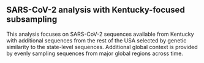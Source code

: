 ## SARS-CoV-2 analysis with Kentucky-focused subsampling
This analysis focuses on SARS-CoV-2 sequences available from Kentucky with additional sequences from the rest of the USA selected by genetic similarity to the state-level sequences. Additional global context is provided by evenly sampling sequences from major global regions across time.
